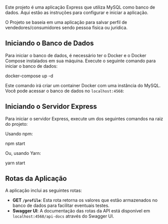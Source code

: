 
Este projeto é uma aplicação Express que utiliza MySQL como banco de dados. Aqui estão as instruções para configurar e iniciar a aplicação.

O Projeto se baseia em uma aplicação para salvar perfil de vendedores/consumidores sendo pessoa fisica ou juridica.

## Iniciando o Banco de Dados

Para iniciar o banco de dados, é necessário ter o Docker e o Docker Compose instalados em sua máquina. Execute o seguinte comando para iniciar o banco de dados:

docker-compose up -d

Este comando irá criar um container Docker com uma instância do MySQL. Você pode acessar o banco de dados no `localhost:4568`:


## Iniciando o Servidor Express

Para iniciar o servidor Express, execute um dos seguintes comandos na raiz do projeto:

Usando npm:

npm start


Ou, usando Yarn:

yarn start

## Rotas da Aplicação

A aplicação inclui as seguintes rotas:

- **GET `/profile`**: Esta rota retorna os valores que estão armazenados no banco de dados para facilitar eventuais testes.
- **Swagger UI**: A documentação das rotas da API está disponível em `localhost:4568/api-docs` através do Swagger UI.